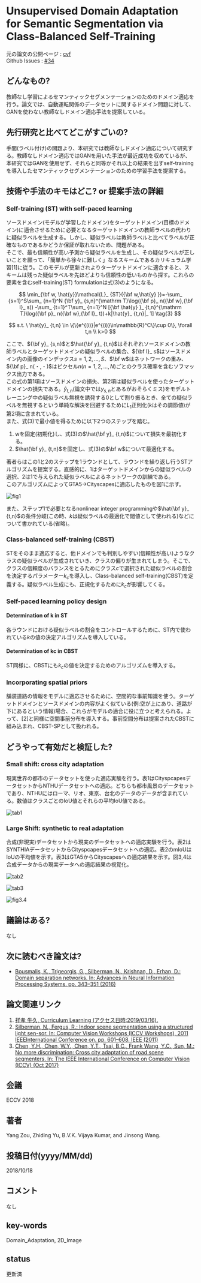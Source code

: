 # Unsupervised Domain Adaptation for Semantic Segmentation via Class-Balanced Self-Training

元の論文の公開ページ : [cvf](http://openaccess.thecvf.com/content_ECCV_2018/html/Yang_Zou_Unsupervised_Domain_Adaptation_ECCV_2018_paper.html
)  
Github Issues : [#34](https://github.com/Obarads/obarads.github.io/issues/34)

## どんなもの?
教師なし学習によるセマンティックセグメンテーションのためのドメイン適応を行う。論文では、自動運転関係のデータセットに関するドメイン問題に対して、GANを使わない教師なしドメイン適応手法を提案している。

## 先行研究と比べてどこがすごいの?
手間(ラベル付け)の問題より、本研究では教師なしドメイン適応について研究する。教師なしドメイン適応ではGANを用いた手法が最近成功を収めているが、本研究ではGANを使用せず、それらと同等かそれ以上の結果を出すself-trainingを導入したセマンティックセグメンテーションのための学習手法を提案する。

## 技術や手法のキモはどこ? or 提案手法の詳細
### Self-training (ST) with self-paced learning
ソースドメイン(モデルが学習したドメイン)をターゲットドメイン(目標のドメイン)に適合させるために必要となるターゲットドメインの教師ラベルの代わりに疑似ラベルを生成する。しかし、疑似ラベルは教師ラベルと比べてラベルが正確なものであるかどうか保証が取れないため、問題がある。  
そこで、最も信頼性が高い予測から疑似ラベルを生成し、その疑似ラベルが正しいことを願って、「簡単から徐々に難しく」なるスキームであるカリキュラム学習[1]に従う。このモデルが更新されよりターゲットドメインに適合すると、スキームは残った疑似ラベルを先ほどよりも信頼性の低いものから探す。これらの要素を含むself-training(ST) formulationは式(3)のようになる。

$$
\min_{\bf w, \hat{y}}\mathcal{L}_ {ST}({\bf w,\hat{y} })=-\sum_ {s=1}^S\sum_ {n=1}^N {\bf y}_ {s,n}^{\mathrm T}\log({\bf p}_ n({\bf w},{\bf I}_ s))
-\sum_ {t=1}^T\sum_ {n=1}^N [{\bf \hat{y} }_ {t,n}^{\mathrm T}\log({\bf p}_ n({\bf w},{\bf I}_ t))+k|\hat{y}_ {t,n}|_ 1] \tag{3}
$$

$$
s.t. \ \hat{y}_ {t,n} \in \{\{e^{(i)}|e^{(i)}\in\mathbb{R}^C\}\cup 0\}, \forall t,n \\
k>0
$$

ここで、${\bf y}_ {s,n}$と$\hat{\bf y}_ {t,n}$はそれぞれソースドメインの教師ラベルとターゲットドメインの疑似ラベルの集合、${\bf I}_ s$はソースドメイン内の画像のインデックス$s=1,2,\ldots , S$、$\bf w$はネットワークの重み、${\bf p}_ n(・,・)$はピクセル$n(n=1,2,\ldots , N)$ごとのクラス確率を含むソフマックス出力である。  
この式の第1項はソースドメインの損失、第2項は疑似ラベルを使ったターゲットドメインの損失である。$\hat{y}_ {t,n}$(論文中では$y_ {s,n}$とあるがおそらくミス)をモデルトレーニング中の疑似ラベル無視を誘発する0として割り振るとき、全ての疑似ラベルを無視するという単純な解決を回避するために$L_ 1$正則化($k$はその調節値)が第2項に含まれている。  
また、式(3)で最小値を得るために以下2つのステップを踏む。

1. wを固定(初期化)し、式(3)の$\hat{\bf y}_ {t,n}$について損失を最初化する。
2. $\hat{\bf y}_ {t,n}$を固定し、式(3)の$\bf w$について最適化する。

著者らはこの1と2のステップを1ラウンドとして、ラウンドを繰り返し行うSTアルゴリズムを提案する。直感的に、1はターゲットドメインからの疑似ラベルの選択、2は1で与えられた疑似ラベルによるネットワークの訓練である。  
このアルゴリズムによってGTA5->Cityscapesに適応したものを図1に示す。

![fig1](img/UDAfSSvCS/fig1.png)

また、ステップ1で必要となるnonlinear integer programmingや$\hat{\bf y}_ {t,n}$の条件分岐(この時、$k$は疑似ラベルの最適化で閾値として使われる)などについて書かれている(省略)。

### Class-balanced self-training (CBST)
STをそのまま適応すると、他ドメインでも判別しやすい(信頼性が高い)ようなクラスの疑似ラベルが生成されていき、クラスの偏りが生まれてしまう。そこで、クラスの信頼度のバランスをとるためにクラス$c$で選択された疑似ラベルの割合を決定するパラメーター$k_ c$を導入し、Class-balanced self-training(CBST)を定義する。疑似ラベル生成にも、正規化するために$k _c$が影響してくる。

### Self-paced learning policy design
#### Determination of k in ST
各ラウンドにおける疑似ラベルの割合をコントロールするために、ST内で使われている$k$の値の決定アルゴリズムを導入している。

#### Determination of kc in CBST
ST同様に、CBSTにも$k_ c$の値を決定するためのアルゴリズムを導入する。

### Incorporating spatial priors
舗装道路の情報をモデルに適応させるために、空間的な事前知識を使う。ターゲットドメインとソースドメインの内容がよく似ている(例:空が上にあり、道路が下にあるという情報)場合、これらがモデルの適合に役に立つと考えられる。よって、[2]と同様に空間事前分布を導入する。事前空間分布は提案されたCBSTに組み込まれ、CBST-SPとして扱われる。

## どうやって有効だと検証した?
### Small shift: cross city adaptation
現実世界の都市のデータセットを使った適応実験を行う。表1はCityspcapesデータセットからNTHUデータセットへの適応。どちらも都市風景のデータセットであり、NTHUにはローマ、リオ、東京、台北のデータのデータが含まれている。数値はクラスごとのIoU値とそれらの平均IoU値である。

![tab1](img/UDAfSSvCS/tab1.png)

### Large Shift: synthetic to real adaptation
合成(非現実)データセットから現実のデータセットへの適応実験を行う。表2はSYNTHIAデータセットからCityspcapesデータセットへの適応。表2のmIoUはIoUの平均値を示す。表3はGTA5からCityscapesへの適応結果を示す。図3,4は合成データからの現実データへの適応結果の視覚化。

![tab2](img/UDAfSSvCS/tab2.png)

![tab3](img/UDAfSSvCS/tab3.png)

![fig3.4](img/UDAfSSvCS/fig3.4.png)

## 議論はある?
なし

## 次に読むべき論文は?
- [Bousmalis, K., Trigeorgis, G., Silberman, N., Krishnan, D., Erhan, D.: Domain separation networks. In: Advances in Neural Information Processing Systems. pp. 343–351 (2016)](https://arxiv.org/abs/1608.06019)

## 論文関連リンク
1. [祥孝 牛久, Curriculum Learning (アクセス日時:2019/03/16).](https://www.slideshare.net/YoshitakaUshiku/20150530-kantocv-curriculumlearning)
2. [Silberman, N., Fergus, R.: Indoor scene segmentation using a structured light sen-sor. In: Computer Vision Workshops (ICCV Workshops), 2011 IEEEInternational Conference on. pp. 601–608. IEEE (2011)](http://citeseerx.ist.psu.edu/viewdoc/download?doi=10.1.1.365.9764&rep=rep1&type=pdf)
3. [Chen, Y.H., Chen, W.Y., Chen, Y.T., Tsai, B.C., Frank Wang, Y.C., Sun, M.: No more discrimination: Cross city adaptation of road scene segmenters. In: The IEEE International Conference on Computer Vision (ICCV) (Oct 2017)](https://yihsinchen.github.io/segmentation_adaptation/)

## 会議
ECCV 2018

## 著者
Yang Zou, Zhiding Yu, B.V.K. Vijaya Kumar, and Jinsong Wang.

## 投稿日付(yyyy/MM/dd)
2018/10/18

## コメント
なし

## key-words
Domain_Adaptation, 2D_Image

## status
更新済